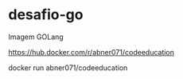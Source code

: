 # desafio-go

Imagem GOLang

https://hub.docker.com/r/abner071/codeeducation

docker run abner071/codeeducation
